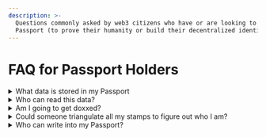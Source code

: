 ```yaml
---
description: >-
  Questions commonly asked by web3 citizens who have or are looking to create a
  Passport (to prove their humanity or build their decentralized identity)
---
```


# FAQ for Passport Holders

<details>

<summary>What data is stored in my Passport</summary>

The only information in your passport is the Decentralized Identifier (DID) associated with your Ethereum address and the Verifiable Credentials (VCs) issued for each service you connect to your passport.

You can inspect the data yourself in the Gitcoin Passport by clicking the `</> Passport JSON` button in the upper right of the Passport dashboard.

</details>

<details>

<summary>Who can read this data?</summary>

The data on Ceramic is readable to anyone, but can only be written by you.

Knowing your ethereum address, or your DID, or your Ceramic Stream ID the data can be fetched from Ceramic, and your Passport can be read.

</details>

<details>

<summary>Am I going to get doxxed?</summary>

Short answer. No. There is no personally identifiable information stored in your passport.

We do store a unique identifier in the VCs that we generate, but this is hashed and salted with a private key, and is not brute-forceable, it's only function is to create a unique fingerprint for the VC-account relationship for the purposes of deduping during scoring.

</details>

<details>

<summary>Could someone triangulate all my stamps to figure out who I am?</summary>

Currently this seems impossible given the few number of stamps, and the low level of specificity to the claims that are being validated (currently only account ownership).&#x20;

But in the future, as the number of stamps grows and the uniqueness of each passport increases this may become a risk even while keeping PII out of the stamps. We are very concerned about privacy and will be watching this potential vector to mitigate any chances users may reveal their identity in ways they aren't intending.&#x20;

To reiterate, this is type of accidental doxxing is not possible with the current version of the passport.

</details>

<details>

<summary>Who can write into my Passport?</summary>

Only you can write into your passport. This is important, you grant access to apps that you visit when you sign a message with your wallet granting access to your stream (like when you connect to the Gitcoin Passport app). Your Passport requires your unique wallet signature to allow write operations, and only apps that want to write to your passport need to request you to sign those messages.

</details>



